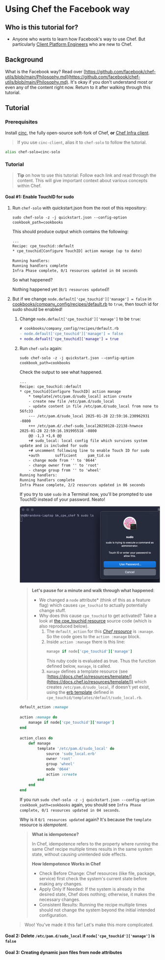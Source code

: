 # Using Chef the Facebook way

## Who is this tutorial for?

- Anyone who wants to learn how Facebook's way to use Chef. But particularly [Client Platform Engineers](https://kanenarraway.com/posts/client-platform-engineering/) who are new to Chef.

## Background

What is the Facebook way? Read over [https://github.com/facebook/chef-utils/blob/main/Philosophy.md](https://github.com/facebook/chef-utils/blob/main/Philosophy.md). It's okay if you don't understand most or even any of the content right now. Return to it after walking through this tutorial.

## Tutorial

### Prerequisites

Install [cinc](https://downloads.cinc.sh/files/stable/cinc), the fully open-source soft-fork of Chef, **or** [Chef Infra client](https://community.chef.io/downloads/tools/infra-client).

> If you use `cinc-client`, alias it to `chef-solo` to follow the tutorial.

```bash
alias chef-solo=cinc-solo
```

### Tutorial

> **Tip** on how to use this tutorial: Follow each link and read through the content. This will give important context about various concepts within Chef.

#### Goal #1: Enable TouchID for sudo

1. Run `chef-solo` with quickstart.json from the root of this repository:

    ```
    sudo chef-solo -z -j quickstart.json --config-option cookbook_path=cookbooks
    ```

    This should produce output which contains the following:

    ```
    ...
    Recipe: cpe_touchid::default
    * cpe_touchid[Configure TouchID] action manage (up to date)

    Running handlers:
    Running handlers complete
    Infra Phase complete, 0/1 resources updated in 04 seconds
    ```

    So what happened? 
    
    Nothing happened yet (`0/1 resources updated`)!
    
1. But if we change `node.default['cpe_touchid']['manage'] = false` in [cookbooks/company_config/recipes/default.rb](cookbooks/company_config/recipes/default.rb) to `true`, then touch id for sudo should be enabled!

    1. Change `node.default['cpe_touchid']['manage']` to be `true`:

        ```diff
        # cookbooks/company_config/recipes/default.rb
        - node.default['cpe_touchid']['manage'] = false
        + node.defualt['cpe_touchid]['manage'] = true
        ``` 

    1. Run `chef-solo` again:

        ```
        sudo chef-solo -z -j quickstart.json --config-option cookbook_path=cookbooks
        ```

        Check the output to see what happened.

        ```
        ...
        Recipe: cpe_touchid::default
        * cpe_touchid[Configure TouchID] action manage
            * template[/etc/pam.d/sudo_local] action create
            - create new file /etc/pam.d/sudo_local
            - update content in file /etc/pam.d/sudo_local from none to 56fc33
            --- /etc/pam.d/sudo_local 2025-01-28 22:59:16.230962931 -0800
            +++ /etc/pam.d/.chef-sudo_local20250128-22138-hnwnce      2025-01-28 22:59:16.191995518 -0800
            @@ -1,3 +1,6 @@
            +# sudo_local: local config file which survives system update and is included for sudo
            +# uncomment following line to enable Touch ID for sudo
            +auth       sufficient     pam_tid.so
            - change mode from '' to '0644'
            - change owner from '' to 'root'
            - change group from '' to 'wheel'
        Running handlers:
        Running handlers complete
        Infra Phase complete, 2/2 resources updated in 06 seconds
        ```

        If you try to use `sudo` in a Terminal now, you'll be prompted to use TouchID instead of your password. Neato!

        ![](pictures/touchid_prompt_for_sudo.png)


        > **Let's pause for a minute and walk through what happened**:
        > - We changed a `node` attribute* (think of this as a feature flag) which causes `cpe_touchid` to actually potentially change stuff.
        > - Why does this cause `cpe_touchid` to get activated? Take a look at [the cpe_touchid resource](cookbooks/cpe_touchid/resources/cpe_touchid.rb) source code (which is also reproduced below).
        >   1. The `default_action` for this [_Chef resource_](https://docs.chef.io/resource/) is `:manage`. So the code goes to the `action :manage` block.
        >   2. Inside `action :manage` there is this line:
        >       ```ruby
        >       manage if node['cpe_touchid']['manage']
        >       ```
        >       This ruby code is evaluated as true. Thus the function defined below, `manage`, is called.
        >   3. `manage` defines a template resource (see [https://docs.chef.io/resources/template/](https://docs.chef.io/resources/template/)) which creates `/etc/pam.d/sudo_local`, if doesn't yet exist, using the [erb template](https://github.com/ruby/erb) defined in `cpe_touchid/templates/default/sudo_local.rb`. 


        ```ruby
        default_action :manage

        action :manage do
            manage if node['cpe_touchid']['manage']
        end

        action_class do
            def manage
                template '/etc/pam.d/sudo_local' do
                    source 'sudo_local.erb'
                    owner 'root'
                    group 'wheel'
                    mode '0644'
                    action :create
                end
            end
        end
        ```

        If you run `sudo chef-solo -z -j quickstart.json --config-option cookbook_path=cookbooks` again, you should see `Infra Phase complete, 0/1 resources updated in 04 seconds`. 

        Why is it `0/1 resources updated` again? It's because the `template` resource is _idempotent_.
        
        > **What is idempotence?**
        > 
        > In Chef, idempotence refers to the property where running the same Chef recipe multiple times results in the same system state, without causing unintended side effects.
        > 
        > **How Idempotence Works in Chef**
        > - Check Before Change: Chef resources (like file, package, service) first check the system's current state before making any changes.
        > - Apply Only If Needed: If the system is already in the desired state, Chef does nothing; otherwise, it makes the necessary changes.
        > - Consistent Results: Running the recipe multiple times should not change the system beyond the initial intended configuration.

    > Woo! You've made it this far! Let's make this more complicated.

#### Goal 2: Delete `/etc/pam.d/sudo_local` if `node['cpe_touchid']['manage']` is `false`

#### Goal 3: Creating dynamic json files from node attributes







